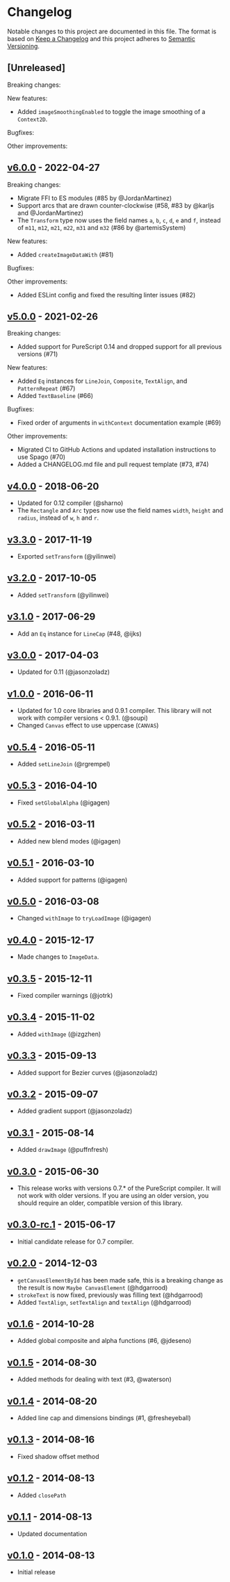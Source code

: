 # Changelog

Notable changes to this project are documented in this file. The format is based on [Keep a Changelog](https://keepachangelog.com/en/1.0.0/) and this project adheres to [Semantic Versioning](https://semver.org/spec/v2.0.0.html).

## [Unreleased]

Breaking changes:

New features:
- Added `imageSmoothingEnabled` to toggle the image smoothing of a `Context2D`.

Bugfixes:

Other improvements:

## [v6.0.0](https://github.com/purescript-web/purescript-canvas/releases/tag/v6.0.0) - 2022-04-27

Breaking changes:
- Migrate FFI to ES modules (#85 by @JordanMartinez)
- Support arcs that are drawn counter-clockwise (#58, #83 by @karljs and @JordanMartinez)
- The `Transform` type now uses the field names `a`, `b`, `c`, `d`, `e` and `f`, instead of `m11`, `m12`, `m21`, `m22`, `m31` and `m32` (#86 by @artemisSystem)

New features:
- Added `createImageDataWith` (#81)

Bugfixes:

Other improvements:
- Added ESLint config and fixed the resulting linter issues (#82)

## [v5.0.0](https://github.com/purescript-web/purescript-canvas/releases/tag/v5.0.0) - 2021-02-26

Breaking changes:
- Added support for PureScript 0.14 and dropped support for all previous versions (#71)

New features:
- Added `Eq` instances for `LineJoin`, `Composite`, `TextAlign`, and `PatternRepeat` (#67)
- Added `TextBaseline` (#66)

Bugfixes:
- Fixed order of arguments in `withContext` documentation example (#69) 

Other improvements:
- Migrated CI to GitHub Actions and updated installation instructions to use Spago (#70)
- Added a CHANGELOG.md file and pull request template (#73, #74)

## [v4.0.0](https://github.com/purescript-web/purescript-canvas/releases/tag/v4.0.0) - 2018-06-20

- Updated for 0.12 compiler (@sharno)
- The `Rectangle` and `Arc` types now use the field names `width`, `height` and `radius`, instead of `w`, `h` and `r`.

## [v3.3.0](https://github.com/purescript-web/purescript-canvas/releases/tag/v3.3.0) - 2017-11-19

- Exported `setTransform` (@yilinwei)

## [v3.2.0](https://github.com/purescript-web/purescript-canvas/releases/tag/v3.2.0) - 2017-10-05

- Added `setTransform` (@yilinwei)

## [v3.1.0](https://github.com/purescript-web/purescript-canvas/releases/tag/v3.1.0) - 2017-06-29

- Add an `Eq` instance for `LineCap` (#48, @ijks)

## [v3.0.0](https://github.com/purescript-web/purescript-canvas/releases/tag/v3.0.0) - 2017-04-03

- Updated for 0.11 (@jasonzoladz)

## [v1.0.0](https://github.com/purescript-web/purescript-canvas/releases/tag/v1.0.0) - 2016-06-11

- Updated for 1.0 core libraries and 0.9.1 compiler. This library will not work with compiler versions < 0.9.1. (@soupi)
- Changed `Canvas` effect to use uppercase (`CANVAS`)

## [v0.5.4](https://github.com/purescript-web/purescript-canvas/releases/tag/v0.5.4) - 2016-05-11

- Added `setLineJoin` (@rgrempel)

## [v0.5.3](https://github.com/purescript-web/purescript-canvas/releases/tag/v0.5.3) - 2016-04-10

- Fixed `setGlobalAlpha` (@igagen)

## [v0.5.2](https://github.com/purescript-web/purescript-canvas/releases/tag/v0.5.2) - 2016-03-11

- Added new blend modes (@igagen)

## [v0.5.1](https://github.com/purescript-web/purescript-canvas/releases/tag/v0.5.1) - 2016-03-10

- Added support for patterns (@igagen)

## [v0.5.0](https://github.com/purescript-web/purescript-canvas/releases/tag/v0.5.0) - 2016-03-08

- Changed `withImage` to `tryLoadImage` (@igagen)

## [v0.4.0](https://github.com/purescript-web/purescript-canvas/releases/tag/v0.4.0) - 2015-12-17

- Made changes to `ImageData`.

## [v0.3.5](https://github.com/purescript-web/purescript-canvas/releases/tag/v0.3.5) - 2015-12-11

- Fixed compiler warnings (@jotrk)

## [v0.3.4](https://github.com/purescript-web/purescript-canvas/releases/tag/v0.3.4) - 2015-11-02

- Added `withImage` (@izgzhen)

## [v0.3.3](https://github.com/purescript-web/purescript-canvas/releases/tag/v0.3.3) - 2015-09-13

- Added support for Bezier curves (@jasonzoladz)

## [v0.3.2](https://github.com/purescript-web/purescript-canvas/releases/tag/v0.3.2) - 2015-09-07

- Added gradient support (@jasonzoladz)

## [v0.3.1](https://github.com/purescript-web/purescript-canvas/releases/tag/v0.3.1) - 2015-08-14

- Added `drawImage` (@puffnfresh)

## [v0.3.0](https://github.com/purescript-web/purescript-canvas/releases/tag/v0.3.0) - 2015-06-30

- This release works with versions 0.7.\* of the PureScript compiler. It will not work with older versions. If you are using an older version, you should require an older, compatible version of this library.

## [v0.3.0-rc.1](https://github.com/purescript-web/purescript-canvas/releases/tag/v0.3.0-rc.1) - 2015-06-17

- Initial candidate release for 0.7 compiler.

## [v0.2.0](https://github.com/purescript-web/purescript-canvas/releases/tag/v0.2.0) - 2014-12-03

- `getCanvasElementById` has been made safe, this is a breaking change as the result is now `Maybe CanvasElement` (@hdgarrood)
- `strokeText` is now fixed, previously was filling text (@hdgarrood)
- Added `TextAlign`, `setTextAlign` and `textAlign` (@hdgarrood)

## [v0.1.6](https://github.com/purescript-web/purescript-canvas/releases/tag/v0.1.6) - 2014-10-28

- Added global composite and alpha functions (#6, @jdeseno)

## [v0.1.5](https://github.com/purescript-web/purescript-canvas/releases/tag/v0.1.5) - 2014-08-30

- Added methods for dealing with text (#3, @waterson)

## [v0.1.4](https://github.com/purescript-web/purescript-canvas/releases/tag/v0.1.4) - 2014-08-20

- Added line cap and dimensions bindings (#1, @fresheyeball)

## [v0.1.3](https://github.com/purescript-web/purescript-canvas/releases/tag/v0.1.3) - 2014-08-16

- Fixed shadow offset method

## [v0.1.2](https://github.com/purescript-web/purescript-canvas/releases/tag/v0.1.2) - 2014-08-13

- Added `closePath`

## [v0.1.1](https://github.com/purescript-web/purescript-canvas/releases/tag/v0.1.1) - 2014-08-13

- Updated documentation

## [v0.1.0](https://github.com/purescript-web/purescript-canvas/releases/tag/v0.1.0) - 2014-08-13

- Initial release

